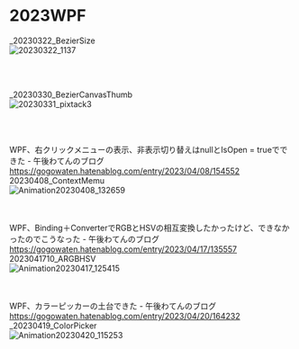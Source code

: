 # 2023WPF
_20230322_BezierSize<br>
![20230322_1137](https://user-images.githubusercontent.com/19729086/226787643-784b16e5-ba15-4868-8967-c6a619b00cfd.png)<br>

<br><br>

_20230330_BezierCanvasThumb<br>
![20230331_pixtack3](https://user-images.githubusercontent.com/19729086/228996019-66dccec6-cbf9-402c-aee1-fe22137e649e.png)<br>

<br><br>


WPF、右クリックメニューの表示、非表示切り替えはnullとIsOpen = trueでできた - 午後わてんのブログ<br>
https://gogowaten.hatenablog.com/entry/2023/04/08/154552<br>
20230408_ContextMemu<br>
![Animation20230408_132659](https://user-images.githubusercontent.com/19729086/230760356-f9e017e6-0f9f-4fc3-9e2d-5314024c13cf.gif)<br>
<br><br>


WPF、Binding＋ConverterでRGBとHSVの相互変換したかったけど、できなかったのでこうなった - 午後わてんのブログ<br>
https://gogowaten.hatenablog.com/entry/2023/04/17/135557<br>
2023041710_ARGBHSV<br>
![Animation20230417_125415](https://user-images.githubusercontent.com/19729086/232383173-a621a34c-d0e1-4c87-bb26-fd83806c9576.gif)<br>
<br><br>


WPF、カラーピッカーの土台できた - 午後わてんのブログ<br>
https://gogowaten.hatenablog.com/entry/2023/04/20/164232<br>
_20230419_ColorPicker<br>
![Animation20230420_115253](https://user-images.githubusercontent.com/19729086/233333470-4c9381f9-f430-4258-827a-176c5bb9eaba.gif)<br>

<br>

